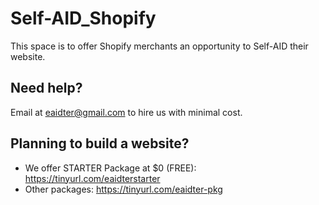 # Self-AID_Shopify

This space is to offer Shopify merchants an opportunity to Self-AID their website.

Need help?
-
Email at eaidter@gmail.com to hire us with minimal cost.

Planning to build a website?
-
   - We offer STARTER Package at $0 (FREE): https://tinyurl.com/eaidterstarter
   - Other packages: https://tinyurl.com/eaidter-pkg
